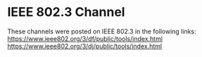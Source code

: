 # IEEE 802.3 Channel
These channels were posted on IEEE 802.3 in the following links:
https://www.ieee802.org/3/df/public/tools/index.html
https://www.ieee802.org/3/dj/public/tools/index.html
 
 
